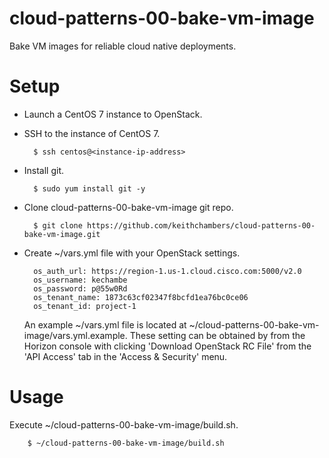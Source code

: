 cloud-patterns-00-bake-vm-image
===============================

Bake VM images for reliable cloud native deployments.

# Setup

* Launch a CentOS 7 instance to OpenStack.

* SSH to the instance of CentOS 7.

        $ ssh centos@<instance-ip-address>

* Install git.

        $ sudo yum install git -y
        
* Clone cloud-patterns-00-bake-vm-image git repo.

        $ git clone https://github.com/keithchambers/cloud-patterns-00-bake-vm-image.git


* Create ~/vars.yml file with your OpenStack settings.

        os_auth_url: https://region-1.us-1.cloud.cisco.com:5000/v2.0
        os_username: kechambe
        os_password: p@55w0Rd
        os_tenant_name: 1873c63cf02347f8bcfd1ea76bc0ce06
        os_tenant_id: project-1

     An example ~/vars.yml file is located at ~/cloud-patterns-00-bake-vm-image/vars.yml.example. These setting can be obtained by from the Horizon console with clicking 'Download OpenStack RC File' from the 'API Access' tab in the 'Access & Security' menu.
 
# Usage

Execute  ~/cloud-patterns-00-bake-vm-image/build.sh.

        $ ~/cloud-patterns-00-bake-vm-image/build.sh


